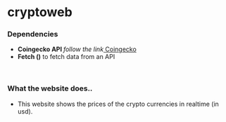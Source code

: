# cryptoweb

 <h3>Dependencies</h3>
 <ul>
 <li> <b> Coingecko API </b> <i>follow the link</i><a href="https://www.coingecko.com/"> Coingecko </a> </li>
 <li><b>Fetch ()</b> to fetch data from an API</li>
 </ul>
 <br>
 <h3> What the website does..</h3>
  <ul>
 <li>This website shows the prices of the crypto currencies in realtime (in usd).</li>
 </ul>
